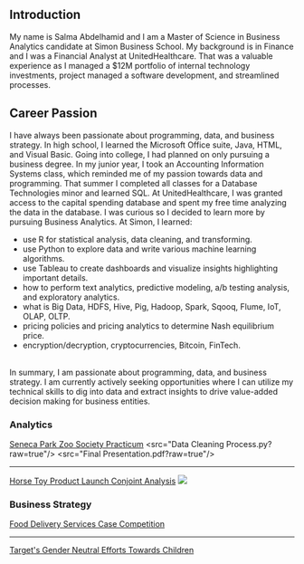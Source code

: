 
## Introduction
My name is Salma Abdelhamid and I am a Master of Science in Business Analytics candidate at Simon Business School. My background is in Finance and I was a Financial Analyst at UnitedHealthcare. That was a valuable experience as I managed a $12M portfolio of internal technology investments, project managed a software development, and streamlined processes.

## Career Passion
I have always been passionate about programming, data, and business strategy. In high school, I learned the Microsoft Office suite, Java, HTML, and Visual Basic. Going into college, I had planned on only pursuing a business degree. In my junior year, I took an Accounting Information Systems class, which reminded me of my passion towards data and programming. That summer I completed all classes for a Database Technologies minor and learned SQL. At UnitedHealthcare, I was granted access to the capital spending database and spent my free time analyzing the data in the database. I was curious so I decided to learn more by pursuing Business Analytics. At Simon, I learned:
* use R for statistical analysis, data cleaning, and transforming.
*	use Python to explore data and write various machine learning algorithms.
*	use Tableau to create dashboards and visualize insights highlighting important details.
*	how to perform text analytics, predictive modeling, a/b testing analysis, and exploratory analytics.
*	what is Big Data, HDFS, Hive, Pig, Hadoop, Spark, Sqooq, Flume, IoT, OLAP, OLTP.
*	pricing policies and pricing analytics to determine Nash equilibrium price.
*	encryption/decryption, cryptocurrencies, Bitcoin, FinTech. <br>
<br>
In summary, I am passionate about programming, data, and business strategy. I am currently actively seeking opportunities where I can utilize my technical skills to dig into data and extract insights to drive value-added decision making for business entities.


### Analytics 

[Seneca Park Zoo Society Practicum](/sample_page)
<src="Data Cleaning Process.py?raw=true"/>
<src="Final Presentation.pdf?raw=true"/>

---
[Horse Toy Product Launch Conjoint Analysis](/pdf/sample_presentation.pdf)
<img src="images/dummy_thumbnail.jpg?raw=true"/>



### Business Strategy

[Food Delivery Services Case Competition](http://example.com/)

---

[Target's Gender Neutral Efforts Towards Children](http://example.com/)


